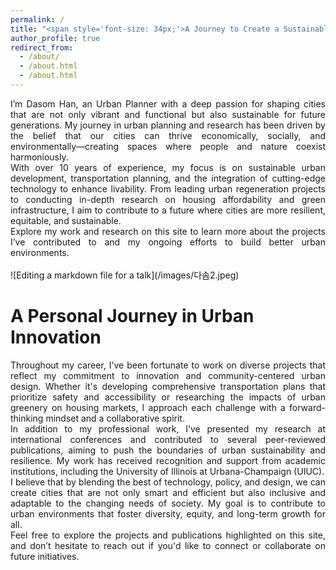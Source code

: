 ```yaml
---
permalink: /
title: "<span style='font-size: 34px;'>A Journey to Create a Sustainable City<br>Beyond the Future</span>"
author_profile: true
redirect_from: 
  - /about/
  - /about.html
  - /about.html
---
```

<div style="text-align: justify;">
 I’m Dasom Han, an Urban Planner with a deep passion for shaping cities that are not only vibrant and functional but also sustainable for future generations. My journey in urban planning and research has been driven by the belief that our cities can thrive economically, socially, and environmentally—creating spaces where people and nature coexist harmoniously.
</div>  
<div style="text-align: justify;">
 With over 10 years of experience, my focus is on sustainable urban development, transportation planning, and the integration of cutting-edge technology to enhance livability. From leading urban regeneration projects to conducting in-depth research on housing affordability and green infrastructure, I aim to contribute to a future where cities are more resilient, equitable, and sustainable.
</div>  
<div style="text-align: justify;">
 Explore my work and research on this site to learn more about the projects I’ve contributed to and my ongoing efforts to build better urban environments.
</div>  
<br> <!-- This will add line breaks (space) -->
![Editing a markdown file for a talk](/images/다솜2.jpeg)
<br> <!-- This will add line breaks (space) -->


A Personal Journey in Urban Innovation
======
<div style="text-align: justify;"> Throughout my career, I’ve been fortunate to work on diverse projects that reflect my commitment to innovation and community-centered urban design. Whether it's developing comprehensive transportation plans that prioritize safety and accessibility or researching the impacts of urban greenery on housing markets, I approach each challenge with a forward-thinking mindset and a collaborative spirit. </div> <div style="text-align: justify;"> In addition to my professional work, I’ve presented my research at international conferences and contributed to several peer-reviewed publications, aiming to push the boundaries of urban sustainability and resilience. My work has received recognition and support from academic institutions, including the University of Illinois at Urbana-Champaign (UIUC). </div> <div style="text-align: justify;"> I believe that by blending the best of technology, policy, and design, we can create cities that are not only smart and efficient but also inclusive and adaptable to the changing needs of society. My goal is to contribute to urban environments that foster diversity, equity, and long-term growth for all. </div> <div style="text-align: justify;"> Feel free to explore the projects and publications highlighted on this site, and don’t hesitate to reach out if you'd like to connect or collaborate on future initiatives. </div>
